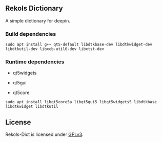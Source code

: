 ## Rekols Dictionary

A simple dictionary for deepin.

### Build dependencies

`sudo apt install g++ qt5-default libdtkbase-dev libdtkwidget-dev libdtkutil-dev libxcb-util0-dev libxtst-dev`

### Runtime dependencies

* qt5widgets

* qt5gui

* qt5core

`sudo apt install libqt5core5a libqt5gui5 libqt5widgets5 libdtkbase libdtkwidget libdtkutil`

## License

Rekols-Dict is licensed under [GPLv3](LICENSE).


